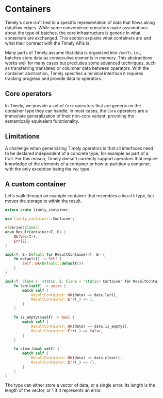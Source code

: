 # Containers

Timely's core isn't tied to a specific representation of data that flows along dataflow edges.
While some convenience operators make assumptions about the type of batches, the core infrastructure is generic in what containers are exchanged.
This section explains what containers are and what their contract with the Timely APIs is.

Many parts of Timely assume that data is organized into `Vec<T>`, i.e., batches store data as consecutive elements in memory.
This abstractions works well for many cases but precludes some advanced techniques, such as transferring translated or columnar data between operators.
With the container abstraction, Timely specifies a minimal interface it requires tracking progress and provide data to operators.

## Core operators

In Timely, we provide a set of `Core` operators that are generic on the container type they can handle.
In most cases, the `Core` operators are a immediate generalization of their non-core variant, providing the semantically equivalent functionality.

## Limitations

A challenge when genericizing Timely operators is that all interfaces need to be declared independent of a concrete type, for example as part of a trait.
For this reason, Timely doesn't currently support operators that require knowledge of the elements of a container or how to partition a container, with the only exception being the `Vec` type.

## A custom container

Let's walk through an example container that resembles a `Result` type, but moves the storage to within the result.

```rust
extern crate timely_container;

use timely_container::Container;

#[derive(Clone)]
enum ResultContainer<T, E> {
    Ok(Vec<T>),
    Err(E),
}

impl<T, E> Default for ResultContainer<T, E> {
    fn default() -> Self {
        Self::Ok(Default::default())
    }
}

impl<T: Clone + 'static, E: Clone + 'static> Container for ResultContainer<T, E> {
    fn len(&self) -> usize {
        match self {
            ResultContainer::Ok(data) => data.len(),
            ResultContainer::Err(_) => 1,
        }
    }

    fn is_empty(&self) -> bool {
        match self {
            ResultContainer::Ok(data) => data.is_empty(),
            ResultContainer::Err(_) => false,
        }
    }

    fn clear(&mut self) {
        match self {
            ResultContainer::Ok(data) => data.clear(),
            ResultContainer::Err(_) => {},
        }
    }
}
```

The type can either store a vector of data, or a single error.
Its length is the length of the vector, or 1 if it represents an error.
